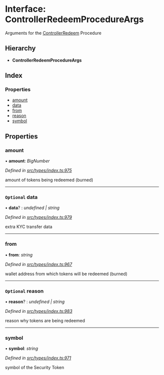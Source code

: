 # Interface: ControllerRedeemProcedureArgs

Arguments for the [ControllerRedeem](../enums/_types_index_.proceduretype.md#controllerredeem) Procedure

## Hierarchy

- **ControllerRedeemProcedureArgs**

## Index

### Properties

- [amount](_types_index_.controllerredeemprocedureargs.md#amount)
- [data](_types_index_.controllerredeemprocedureargs.md#optional-data)
- [from](_types_index_.controllerredeemprocedureargs.md#from)
- [reason](_types_index_.controllerredeemprocedureargs.md#optional-reason)
- [symbol](_types_index_.controllerredeemprocedureargs.md#symbol)

## Properties

### amount

• **amount**: _BigNumber_

_Defined in [src/types/index.ts:975](https://github.com/PolymathNetwork/polymath-sdk/blob/d80c6e9/src/types/index.ts#L975)_

amount of tokens being redeemed (burned)

---

### `Optional` data

• **data**? : _undefined | string_

_Defined in [src/types/index.ts:979](https://github.com/PolymathNetwork/polymath-sdk/blob/d80c6e9/src/types/index.ts#L979)_

extra KYC transfer data

---

### from

• **from**: _string_

_Defined in [src/types/index.ts:967](https://github.com/PolymathNetwork/polymath-sdk/blob/d80c6e9/src/types/index.ts#L967)_

wallet address from which tokens will be redeemed (burned)

---

### `Optional` reason

• **reason**? : _undefined | string_

_Defined in [src/types/index.ts:983](https://github.com/PolymathNetwork/polymath-sdk/blob/d80c6e9/src/types/index.ts#L983)_

reason why tokens are being redeemed

---

### symbol

• **symbol**: _string_

_Defined in [src/types/index.ts:971](https://github.com/PolymathNetwork/polymath-sdk/blob/d80c6e9/src/types/index.ts#L971)_

symbol of the Security Token
